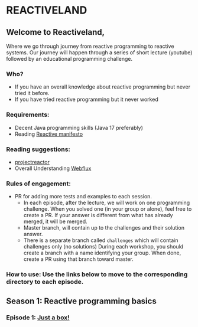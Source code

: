 # REACTIVELAND

## Welcome to Reactiveland,
Where we go through journey from reactive programming to reactive systems.
Our journey will happen through a series of short lecture (youtube) followed by an educational programming challenge.

### Who?
 - If you have an overall knowledge about reactive programming but never tried it before.
 - If you have tried reactive programming but it never worked

### Requirements:
 - Decent Java programming skills (Java 17 preferably)
 - Reading [Reactive manifesto](https://www.reactivemanifesto.org)
 
### Reading suggestions:
 - [projectreactor](https://projectreactor.io/) 
 - Overall Understanding [Webflux](https://docs.spring.io/spring-framework/docs/current/reference/html/web-reactive.html)

### Rules of engagement:
 - PR for adding more tests and examples to each session.
   - In each episode, after the lecture, we will work on one programming challenge.
   When you solved one (in your group or alone), feel free to create a PR.
   If your answer is different from what has already merged, it will be merged.
   - Master branch, will contain up to the challenges and their solution answer.
   - There is a separate branch called `challenges` which will contain challenges only (no solutions)
   During each workshop, you should create a branch with a name identifying your group.
   When done, create a PR using that branch toward master.
   

### How to use: Use the links below to move to the corresponding directory to each episode.

## Season 1: Reactive programming basics
### Episode 1: [Just a box!](reactiveland-s1-basics/src/test/java/reactiveland/season1/episode1)

